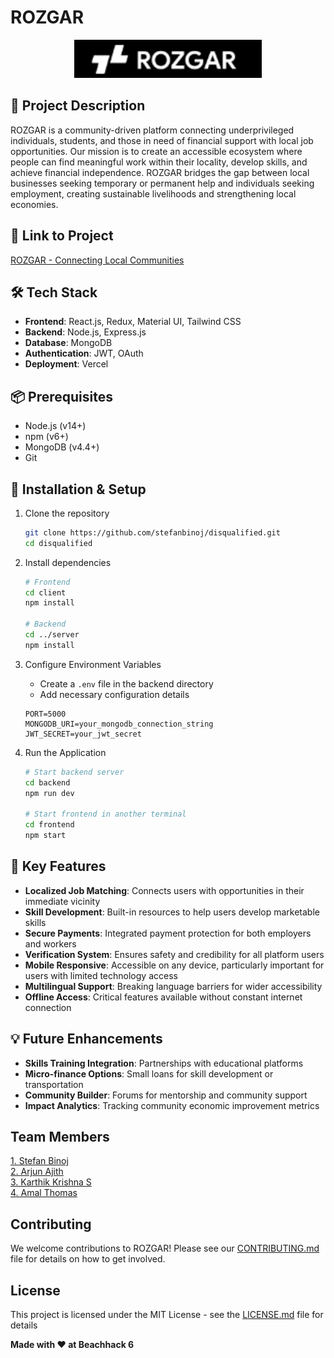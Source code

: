 # ROZGAR

<p align="center">
  <img src="./client/src/assets/logo.png" alt="ROZGAR Logo" width="300"  />
</p>

## 🚀 Project Description
ROZGAR is a community-driven platform connecting underprivileged individuals, students, and those in need of financial support with local job opportunities. Our mission is to create an accessible ecosystem where people can find meaningful work within their locality, develop skills, and achieve financial independence. ROZGAR bridges the gap between local businesses seeking temporary or permanent help and individuals seeking employment, creating sustainable livelihoods and strengthening local economies.

## 🎯 Link to Project
[ROZGAR - Connecting Local Communities](live_link)

## 🛠 Tech Stack
- **Frontend**: React.js, Redux, Material UI, Tailwind CSS
- **Backend**: Node.js, Express.js
- **Database**: MongoDB
- **Authentication**: JWT, OAuth
- **Deployment**: Vercel

## 📦 Prerequisites
- Node.js (v14+)
- npm (v6+)
- MongoDB (v4.4+)
- Git

## 🔧 Installation & Setup

1. Clone the repository
   ```bash
   git clone https://github.com/stefanbinoj/disqualified.git
   cd disqualified
   ```

2. Install dependencies
   ```bash
   # Frontend
   cd client
   npm install

   # Backend
   cd ../server
   npm install
   ```

3. Configure Environment Variables
   
   - Create a `.env` file in the backend directory
   - Add necessary configuration details
     
   ```
   PORT=5000
   MONGODB_URI=your_mongodb_connection_string
   JWT_SECRET=your_jwt_secret
   
   ```

4. Run the Application
   ```bash
   # Start backend server
   cd backend
   npm run dev

   # Start frontend in another terminal
   cd frontend
   npm start
   ```

## 🌟 Key Features

- **Localized Job Matching**: Connects users with opportunities in their immediate vicinity
- **Skill Development**: Built-in resources to help users develop marketable skills
- **Secure Payments**: Integrated payment protection for both employers and workers
- **Verification System**: Ensures safety and credibility for all platform users
- **Mobile Responsive**: Accessible on any device, particularly important for users with limited technology access
- **Multilingual Support**: Breaking language barriers for wider accessibility
- **Offline Access**: Critical features available without constant internet connection

## 💡 Future Enhancements

- **Skills Training Integration**: Partnerships with educational platforms
- **Micro-finance Options**: Small loans for skill development or transportation
- **Community Builder**: Forums for mentorship and community support
- **Impact Analytics**: Tracking community economic improvement metrics

## Team Members
  [1. Stefan Binoj](https://github.com/stefanbionj)   
  [2. Arjun Ajith](https://github.com/4arjun)   
  [3. Karthik Krishna S](https://github.com/karthikkrishna-s)   
  [4. Amal Thomas](https://github.com/Amalt7451)  

## Contributing
We welcome contributions to ROZGAR! Please see our [CONTRIBUTING.md](CONTRIBUTING.md) file for details on how to get involved.

## License
This project is licensed under the MIT License - see the [LICENSE.md](LICENSE.md) file for details

**Made with ❤️ at Beachhack 6**